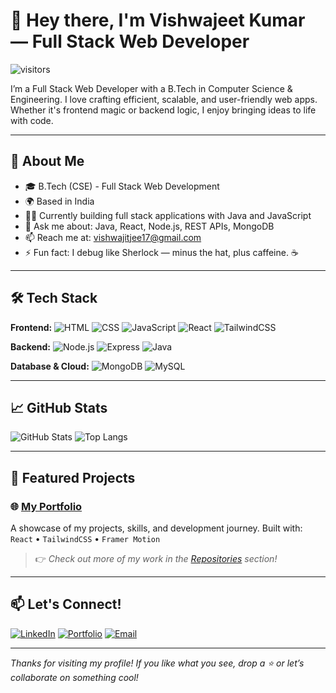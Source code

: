 # 👋 Hey there, I'm Vishwajeet Kumar — Full Stack Web Developer

![visitors](https://visitor-badge.laobi.icu/badge?page_id=Vishwajeetkumar17.Vishwajeetkumar17)

I’m a Full Stack Web Developer with a B.Tech in Computer Science & Engineering. I love crafting efficient, scalable, and user-friendly web apps. Whether it's frontend magic or backend logic, I enjoy bringing ideas to life with code.

---

## 💼 About Me

- 🎓 B.Tech (CSE) - Full Stack Web Development
- 🌍 Based in India
- 👨‍💻 Currently building full stack applications with Java and JavaScript
- 💬 Ask me about: Java, React, Node.js, REST APIs, MongoDB
- 📫 Reach me at: vishwajitjee17@gmail.com
- ⚡ Fun fact: I debug like Sherlock — minus the hat, plus caffeine. ☕

---

## 🛠️ Tech Stack

**Frontend:**
![HTML](https://img.shields.io/badge/-HTML5-E34F26?logo=html5&logoColor=white)
![CSS](https://img.shields.io/badge/-CSS3-1572B6?logo=css3)
![JavaScript](https://img.shields.io/badge/-JavaScript-F7DF1E?logo=javascript&logoColor=black)
![React](https://img.shields.io/badge/-React-61DAFB?logo=react)
![TailwindCSS](https://img.shields.io/badge/-TailwindCSS-38B2AC?logo=tailwind-css)

**Backend:**
![Node.js](https://img.shields.io/badge/-Node.js-339933?logo=node.js&logoColor=white)
![Express](https://img.shields.io/badge/-Express.js-000000?logo=express)
![Java](https://img.shields.io/badge/-Java-007396?logo=java)

**Database & Cloud:**
![MongoDB](https://img.shields.io/badge/-MongoDB-47A248?logo=mongodb)
![MySQL](https://img.shields.io/badge/-MySQL-4479A1?logo=mysql)

---

## 📈 GitHub Stats

![GitHub Stats](https://github-readme-stats.vercel.app/api?username=Vishwajeetkumar17&show_icons=true&theme=radical)
![Top Langs](https://github-readme-stats.vercel.app/api/top-langs/?username=Vishwajeetkumar17&layout=compact&theme=radical)

---

## 🚀 Featured Projects

### 🌐 [My Portfolio](https://vishwajeet-portfolio-lilac.vercel.app/)
A showcase of my projects, skills, and development journey. Built with:
`React` • `TailwindCSS` • `Framer Motion`

> 👉 _Check out more of my work in the [Repositories](https://github.com/Vishwajeetkumar17?tab=repositories) section!_

---

## 📫 Let's Connect!

[![LinkedIn](https://img.shields.io/badge/-LinkedIn-blue?style=flat&logo=linkedin)](https://www.linkedin.com/in/vishwajeet-kumar-vk17/)
[![Portfolio](https://img.shields.io/badge/-Portfolio-black?style=flat&logo=github)](https://vishwajeet-portfolio-lilac.vercel.app/)
[![Email](https://img.shields.io/badge/-Email-D14836?style=flat&logo=gmail&logoColor=white)](mailto:vishwajitjee17@gmail.com)

---

_Thanks for visiting my profile! If you like what you see, drop a ⭐️ or let’s collaborate on something cool!_
